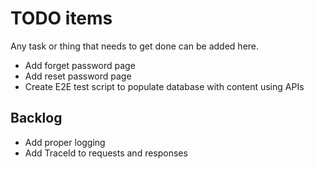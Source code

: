 # TODO items

Any task or thing that needs to get done can be added here.

* Add forget password page
* Add reset password page
* Create E2E test script to populate database with content using APIs

## Backlog

* Add proper logging
* Add TraceId to requests and responses
